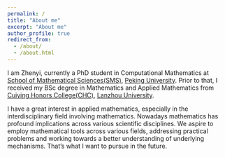 ```yaml
---
permalink: /
title: "About me"
excerpt: "About me"
author_profile: true
redirect_from: 
  - /about/
  - /about.html
---
```


I am Zhenyi, currently a PhD student in Computational Mathematics at [School of Mathematical Sciences(SMS)](http://english.math.pku.edu.cn/), [Peking University](https://english.pku.edu.cn/).
Prior to that, I received my BSc degree in Mathematics and Applied Mathematics from [Cuiying Honors College(CHC)](http://chc.lzu.edu.cn/), [Lanzhou University](https://en.lzu.edu.cn/). 

I have a great interest in applied mathematics, especially in the interdisciplinary field involving mathematics. Nowadays mathematics has profound implications across various scientific disciplines. We aspire to employ mathematical tools across various fields, addressing practical problems and working towards a better understanding of underlying mechanisms. That’s what I want to pursue in the future.
